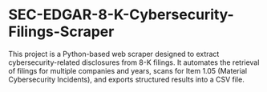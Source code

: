 # SEC-EDGAR-8-K-Cybersecurity-Filings-Scraper
This project is a Python-based web scraper designed to extract cybersecurity-related disclosures from 8-K filings. It automates the retrieval of filings for multiple companies and years, scans for Item 1.05 (Material Cybersecurity Incidents), and exports structured results into a CSV file.
